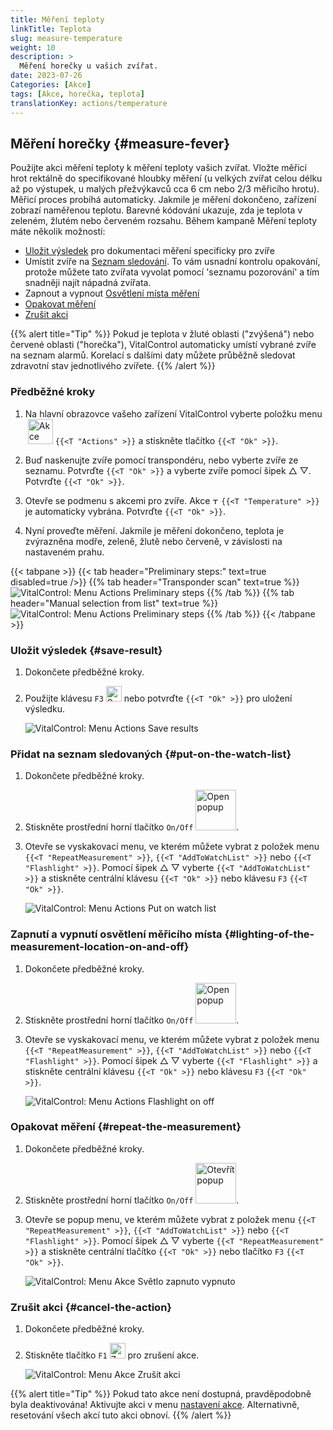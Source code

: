 ```yaml
---
title: Měření teploty
linkTitle: Teplota
slug: measure-temperature
weight: 10
description: >
  Měření horečky u vašich zvířat.
date: 2023-07-26
Categories: [Akce]
tags: [Akce, horečka, teplota]
translationKey: actions/temperature
---
```


## Měření horečky {#measure-fever}

Použijte akci měření teploty k měření teploty vašich zvířat. Vložte měřicí hrot rektálně do specifikované hloubky měření (u velkých zvířat celou délku až po výstupek, u malých přežvýkavců cca 6 cm nebo 2/3 měřicího hrotu). Měřicí proces probíhá automaticky. Jakmile je měření dokončeno, zařízení zobrazí naměřenou teplotu. Barevné kódování ukazuje, zda je teplota v zeleném, žlutém nebo červeném rozsahu. Během kampaně Měření teploty máte několik možností:

- [Uložit výsledek](#save-result) pro dokumentaci měření specificky pro zvíře
- Umístit zvíře na [Seznam sledování](#put-on-the-watch-list). To vám usnadní kontrolu opakování, protože můžete tato zvířata vyvolat pomocí 'seznamu pozorování' a tím snadněji najít nápadná zvířata.
- Zapnout a vypnout [Osvětlení místa měření](#lighting-of-the-measurement-location-on-and-off)
- [Opakovat měření](#repeat-the-measurement)
- [Zrušit akci](#cancel-the-action)

{{% alert title="Tip" %}}
Pokud je teplota v žluté oblasti ("zvýšená") nebo červené oblasti ("horečka"), VitalControl automaticky umístí vybrané zvíře na seznam alarmů. Korelací s dalšími daty můžete průběžně sledovat zdravotní stav jednotlivého zvířete.
{{% /alert %}}

### Předběžné kroky

1. Na hlavní obrazovce vašeho zařízení VitalControl vyberte položku menu &nbsp;<img src="/icons/actions.svg" width="40" align="bottom" alt="Akce" /> `{{<T "Actions" >}}` a stiskněte tlačítko `{{<T "Ok" >}}`.

2. Buď naskenujte zvíře pomocí transpondéru, nebo vyberte zvíře ze seznamu. Potvrďte `{{<T "Ok" >}}` a vyberte zvíře pomocí šipek △ ▽. Potvrďte `{{<T "Ok" >}}`.

3. Otevře se podmenu s akcemi pro zvíře. Akce <img src="/icons/actions/temperature.svg" width="10" align="bottom" alt="Teplota" /> `{{<T "Temperature" >}}` je automaticky vybrána. Potvrďte `{{<T "Ok" >}}`.


4. Nyní proveďte měření. Jakmile je měření dokončeno, teplota je zvýrazněna modře, zeleně, žlutě nebo červeně, v závislosti na nastaveném prahu.

{{< tabpane >}}
{{< tab header="Preliminary steps:" text=true disabled=true />}}
{{% tab header="Transponder scan" text=true %}}
![VitalControl: Menu Actions Preliminary steps](../images/firststeps-scan.png "Preliminary steps")
{{% /tab %}}
{{% tab header="Manual selection from list" text=true %}}
![VitalControl: Menu Actions Preliminary steps](../images/firststeps.png "Preliminary steps")
{{% /tab %}}
{{< /tabpane >}}

### Uložit výsledek {#save-result}

1. Dokončete předběžné kroky.

2. Použijte klávesu `F3` <img src="/icons/footer/save.svg" width="25" align="bottom" alt="Save" /> nebo potvrďte `{{<T "Ok" >}}` pro uložení výsledku.

    ![VitalControl: Menu Actions Save results](../images/saveresults.png "Save results")

### Přidat na seznam sledovaných {#put-on-the-watch-list}

1. Dokončete předběžné kroky.

2. Stiskněte prostřední horní tlačítko `On/Off` <img src="/icons/footer/repeat_add_to_watch.svg" width="65" align="bottom" alt="Open popup" />.

3. Otevře se vyskakovací menu, ve kterém můžete vybrat z položek menu `{{<T "RepeatMeasurement" >}}`, `{{<T "AddToWatchList" >}}` nebo `{{<T "Flashlight" >}}`. Pomocí šipek △ ▽ vyberte `{{<T "AddToWatchList" >}}` a stiskněte centrální klávesu `{{<T "Ok" >}}` nebo klávesu `F3` `{{<T "Ok" >}}`.

    ![VitalControl: Menu Actions Put on watch list](../images/watchlist.png "Put on watch list")

### Zapnutí a vypnutí osvětlení měřicího místa {#lighting-of-the-measurement-location-on-and-off}

1. Dokončete předběžné kroky.

2. Stiskněte prostřední horní tlačítko `On/Off` <img src="/icons/footer/repeat_add_to_watch.svg" width="65" align="bottom" alt="Open popup" />.

3. Otevře se vyskakovací menu, ve kterém můžete vybrat z položek menu `{{<T "RepeatMeasurement" >}}`, `{{<T "AddToWatchList" >}}` nebo `{{<T "Flashlight" >}}`. Pomocí šipek △ ▽ vyberte `{{<T "Flashlight" >}}` a stiskněte centrální klávesu `{{<T "Ok" >}}` nebo klávesu `F3` `{{<T "Ok" >}}`.

    ![VitalControl: Menu Actions Flashlight on off](../images/light.png "Flashlight on off")

### Opakovat měření {#repeat-the-measurement}
 
1. Dokončete předběžné kroky.


2. Stiskněte prostřední horní tlačítko `On/Off` <img src="/icons/footer/repeat_add_to_watch.svg" width="65" align="bottom" alt="Otevřít popup" />.

3. Otevře se popup menu, ve kterém můžete vybrat z položek menu `{{<T "RepeatMeasurement" >}}`, `{{<T "AddToWatchList" >}}` nebo `{{<T "Flashlight" >}}`. Pomocí šipek △ ▽ vyberte `{{<T "RepeatMeasurement" >}}` a stiskněte centrální tlačítko `{{<T "Ok" >}}` nebo tlačítko `F3` `{{<T "Ok" >}}`.

    ![VitalControl: Menu Akce Světlo zapnuto vypnuto](../images/repeat.png "Světlo zapnuto vypnuto")

### Zrušit akci {#cancel-the-action}

1. Dokončete předběžné kroky.

2. Stiskněte tlačítko `F1` <img src="/icons/footer/cancel.svg" width="25" align="bottom" alt="Zrušit" /> pro zrušení akce.

    ![VitalControl: Menu Akce Zrušit akci](../images/saveresults.png "Zrušit akci")

{{% alert title="Tip" %}}
Pokud tato akce není dostupná, pravděpodobně byla deaktivována! Aktivujte akci v menu [nastavení akce](../settings/). Alternativně, resetování všech akcí tuto akci obnoví.
{{% /alert %}}
